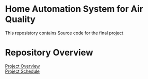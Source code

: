 # Home Automation System for Air Quality
This reposistory contains Source code for the final project 

# Repository Overview 
[Project Overview](https://github.com/CU-ECEN-5823/ecen5823-courseproject-shni9045/wiki/Project-Overview)\
[Project Schedule](https://github.com/CU-ECEN-5823/ecen5823-courseproject-shni9045/wiki/Schedule-Page)
